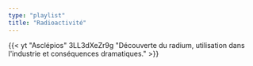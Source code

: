 ```yaml
---
type: "playlist"
title: "Radioactivité"
---
```


{{< yt "Asclépios" 3LL3dXeZr9g "Découverte du radium, utilisation dans l'industrie et conséquences dramatiques."  >}}